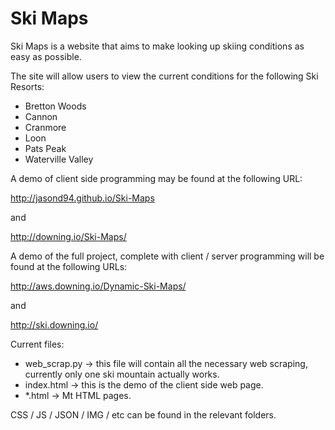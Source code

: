 # Ski Maps
Ski Maps is a website that aims to make looking up skiing conditions
as easy as possible.

The site will allow users to view the current conditions for the following Ski Resorts:
- Bretton Woods
- Cannon
- Cranmore
- Loon
- Pats Peak
- Waterville Valley

A demo of client side programming may be found at the following URL:

http://jasond94.github.io/Ski-Maps

and

http://downing.io/Ski-Maps/

A demo of the full project, complete with client / server programming will
be found at the following URLs:

http://aws.downing.io/Dynamic-Ski-Maps/

and

http://ski.downing.io/


Current files:
- web_scrap.py -> this file will contain all the necessary web scraping, currently only
one ski mountain actually works.
- index.html -> this is the demo of the client side web page.
- *.html -> Mt HTML pages.

CSS / JS / JSON / IMG / etc can be found in the relevant folders.
